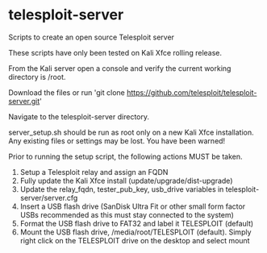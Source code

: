 # telesploit-server
Scripts to create an open source Telesploit server

These scripts have only been tested on Kali Xfce rolling release.

From the Kali server open a console and verify the current working directory is /root.

Download the files or run 'git clone https://github.com/telesploit/telesploit-server.git'

Navigate to the telesploit-server directory.

server_setup.sh should be run as root only on a new Kali Xfce installation. Any existing files or settings may be lost. You have been warned!

Prior to running the setup script, the following actions MUST be taken.

1) Setup a Telesploit relay and assign an FQDN
2) Fully update the Kali Xfce install (update/upgrade/dist-upgrade)
3) Update the relay_fqdn, tester_pub_key, usb_drive variables in telesploit-server/server.cfg
3) Insert a USB flash drive (SanDisk Ultra Fit or other small form factor USBs recommended as this must stay connected to the system)
4) Format the USB flash drive to FAT32 and label it TELESPLOIT (default)
5) Mount the USB flash drive, /media/root/TELESPLOIT (default). Simply right click on the TELESPLOIT drive on the desktop and select mount
